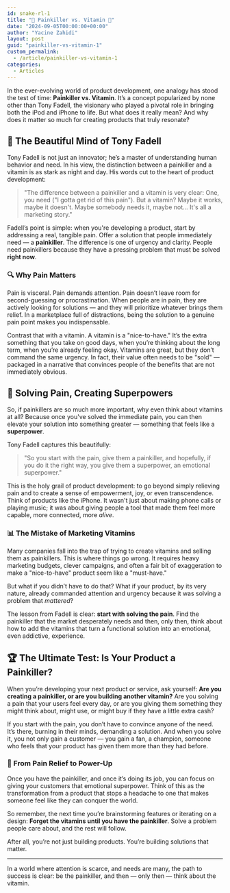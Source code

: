 ```yaml
---
id: snake-rl-1
title: "💉 Painkiller vs. Vitamin 💊"
date: "2024-09-05T00:00:00+00:00"
author: "Yacine Zahidi"
layout: post
guid: "painkiller-vs-vitamin-1"
custom_permalink:
  - /article/painkiller-vs-vitamin-1
categories:
  - Articles
---
```


In the ever-evolving world of product development, one analogy has stood the test of time: **Painkiller vs. Vitamin**. It’s a concept popularized by none other than Tony Fadell, the visionary who played a pivotal role in bringing both the iPod and iPhone to life. But what does it really mean? And why does it matter so much for creating products that truly resonate?

## 🧠 The Beautiful Mind of Tony Fadell

Tony Fadell is not just an innovator; he’s a master of understanding human behavior and need. In his view, the distinction between a painkiller and a vitamin is as stark as night and day. His words cut to the heart of product development:

> "The difference between a painkiller and a vitamin is very clear: One, you need ("I gotta get rid of this pain"). But a vitamin? Maybe it works, maybe it doesn't. Maybe somebody needs it, maybe not... It's all a marketing story."

Fadell’s point is simple: when you're developing a product, start by addressing a real, tangible pain. Offer a solution that people immediately need — a **painkiller**. The difference is one of urgency and clarity. People need painkillers because they have a pressing problem that must be solved **right now**.

### 🔍 Why Pain Matters

Pain is visceral. Pain demands attention. Pain doesn’t leave room for second-guessing or procrastination. When people are in pain, they are actively looking for solutions — and they will prioritize whatever brings them relief. In a marketplace full of distractions, being the solution to a genuine pain point makes you indispensable.

Contrast that with a vitamin. A vitamin is a "nice-to-have." It’s the extra something that you take on good days, when you’re thinking about the long term, when you’re already feeling okay. Vitamins are great, but they don’t command the same urgency. In fact, their value often needs to be "sold" — packaged in a narrative that convinces people of the benefits that are not immediately obvious.

## 🚀 Solving Pain, Creating Superpowers

So, if painkillers are so much more important, why even think about vitamins at all? Because once you've solved the immediate pain, you can then elevate your solution into something greater — something that feels like a **superpower**.

Tony Fadell captures this beautifully:

> "So you start with the pain, give them a painkiller, and hopefully, if you do it the right way, you give them a superpower, an emotional superpower."

This is the holy grail of product development: to go beyond simply relieving pain and to create a sense of empowerment, joy, or even transcendence. Think of products like the iPhone. It wasn't just about making phone calls or playing music; it was about giving people a tool that made them feel more capable, more connected, more _alive_.

### 📊 The Mistake of Marketing Vitamins

Many companies fall into the trap of trying to create vitamins and selling them as painkillers. This is where things go wrong. It requires heavy marketing budgets, clever campaigns, and often a fair bit of exaggeration to make a "nice-to-have" product seem like a "must-have."

But what if you didn’t have to do that? What if your product, by its very nature, already commanded attention and urgency because it was solving a problem that _mattered_?

The lesson from Fadell is clear: **start with solving the pain**. Find the painkiller that the market desperately needs and then, only then, think about how to add the vitamins that turn a functional solution into an emotional, even addictive, experience.

## 🏆 The Ultimate Test: Is Your Product a Painkiller?

When you’re developing your next product or service, ask yourself: **Are you creating a painkiller, or are you building another vitamin?** Are you solving a pain that your users feel every day, or are you giving them something they might think about, might use, or might buy if they have a little extra cash?

If you start with the pain, you don’t have to convince anyone of the need. It’s there, burning in their minds, demanding a solution. And when you solve it, you not only gain a customer — you gain a fan, a champion, someone who feels that your product has given them more than they had before.

### 🌱 From Pain Relief to Power-Up

Once you have the painkiller, and once it’s doing its job, you can focus on giving your customers that emotional superpower. Think of this as the transformation from a product that stops a headache to one that makes someone feel like they can conquer the world.

So remember, the next time you’re brainstorming features or iterating on a design: **Forget the vitamins until you have the painkiller**. Solve a problem people care about, and the rest will follow.

After all, you’re not just building products. You’re building solutions that matter.

---

In a world where attention is scarce, and needs are many, the path to success is clear: be the painkiller, and then — only then — think about the vitamin.
